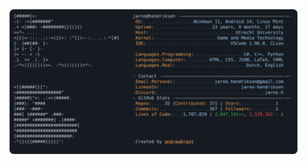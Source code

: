 <a href="https://github.com/JarnoHendriksen/JarnoHendriksen">
  <picture>
    <img alt="Jarno's GitHub Profile README" src="https://raw.githubusercontent.com/JarnoHendriksen/JarnoHendriksen/main/profile.svg">
  </picture>
</a>
